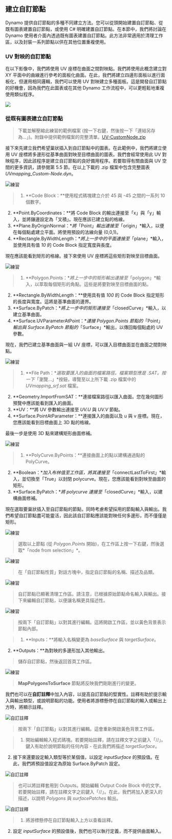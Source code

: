 

## 建立自訂節點

Dynamo 提供自訂節點的多種不同建立方法。您可以從頭開始建置自訂節點、從既有圖表建置自訂節點，或使用 C# 明確建置自訂節點。在本節中，我們將討論在 Dynamo 使用者介面內透過既有圖表建置自訂節點。此方法非常適用於清理工作區，以及封裝一系列節點以供在其他位置重複使用。

### UV 對映的自訂節點

在以下影像中，我們將使用 UV 座標在曲面之間對映點。我們將使用此概念建立對 XY 平面中的曲線進行參考的面板化曲面。在此，我們將建立四邊形面板以進行面板化，但運用相同邏輯，我們可以使用 UV 對映建立多種面板。這是開發自訂節點的好機會，因為我們在此圖表或在其他 Dynamo 工作流程中，可以更輕鬆地重複使用類似程序。

![](images/9-2/uvMap2-01-01.jpg)

### 從既有圖表建立自訂節點

> 下載並解壓縮此練習的範例檔案 (按一下右鍵，然後按一下「連結另存為...」)。附錄中提供範例檔案的完整清單。[UV-CustomNode.zip](datasets/9-2/UV-CustomNode.zip)

接下來先建立我們希望巢狀插入到自訂節點中的圖表。在此範例中，我們將建立使用 UV 座標將多邊形從基準曲面對映至目標曲面的圖表。我們會經常使用此 UV 對映程序，因此該程序是建立自訂節點的良好備用程序。若要取得有關曲面與 UV 空間的更多資訊，請參閱第 5.5 節。在以上下載的 .zip 檔案中包含完整圖表 *UVmapping_Custom-Node.dyn*。

![練習](images/9-2/UVmapping01.jpg)

> 1. **Code Block：**使用程式碼塊建立介於 45 與 -45 之間的一系列 10 個數字。
2. **Point.ByCoordinates：**將 Code Block 的輸出連接至「x」與「y」輸入，並將鑲邊設定為「叉積」。現在應該已建立點的格線。
3. **Plane.ByOriginNormal：**將*「Point」*輸出連接至*「origin」*輸入，以便在每個點處建立平面。將使用預設的法線向量 (0,0,1)。
4. **Rectangle.ByWidthLength：**將上一步中的平面連接至*「plane」*輸入，並使用具有值 *10* 的 Code Block 指定寬度與長度。

現在應該能看到矩形的格線。接下來使用 UV 座標將這些矩形對映至目標曲面。

![練習](images/9-2/UVmapping02.jpg)

> 1. **Polygon.Points：**將上一步中的矩形輸出連接至*「polygon」*輸入，以萃取每個矩形的角點。這些是將要對映至目標曲面的點。
2. **Rectangle.ByWidthLength：**使用具有值 *100* 的 Code Block 指定矩形的長度與寬度。這將是基準曲面的邊界。
3. **Surface.ByPatch：**將上一步中的矩形連接至*「closedCurve」*輸入，以建立基準曲面。
4. **Surface.UVParameterAtPoint：**連接 *Polygon.Points* 節點的*「Point」*輸出與 *Surface.ByPatch* 節點的*「Surface」*輸出，以傳回每個點處的 UV 參數。

現在，我們已建立基準曲面與一組 UV 座標，可以匯入目標曲面並在曲面之間對映點。

![練習](images/9-2/UVmapping03.jpg)

> 1. **File Path：**選取要匯入的曲面的檔案路徑。檔案類型應是 .SAT。按一下*「瀏覽...」*按鈕，導覽至以上所下載 .zip 檔案中的 *UVmapping_srf.sat* 檔案。
2. **Geometry.ImportFromSAT：**連接檔案路徑以匯入曲面。您在幾何圖形預覽中應該能看到匯入的曲面。
3. **UV：**將 UV 參數輸出連接至 *UV.U* 與 *UV.V* 節點。
4. **Surface.PointAtParameter：**連接匯入的曲面以及 u 與 v 座標。現在，您應該能看到目標曲面上 3D 點的格線。

最後一步是使用 3D 點來建構矩形曲面修補。

![練習](images/9-2/UVmapping04.jpg)

> 1. **PolyCurve.ByPoints：**連接曲面上的點以建構通過點的 PolyCurve。
2. **Boolean：**加入布林值至工作區，將其連接至*「connectLastToFirst」*輸入，並切換至「True」以封閉 polycurve。現在，您應該能看到對映至曲面的矩形。
3. **Surface.ByPatch：**將 polycurve 連接至*「closedCurve」*輸入，以建構曲面修補。

現在選取要巢狀插入至自訂節點的節點，同時考慮希望採用的節點輸入與輸出。我們希望自訂節點盡可能靈活，因此該自訂節點應該能對映任何多邊形，而不僅僅是矩形。

![練習](images/9-2/UVmapping05.jpg)

> 選取以上節點 (從 *Polygon.Points* 開始)，在工作區上按一下右鍵，然後選取*「node from selection」*。

![練習](images/9-2/UVmapping06.jpg)

> 在「自訂節點性質」對話方塊中，指定自訂節點的名稱、描述及品類。

![練習](images/9-2/UVmapping07.jpg)

> 自訂節點已顯著清理工作區。請注意，已根據原始節點命名輸入與輸出。接下來編輯自訂節點，以便讓名稱更具描述性。

![練習](images/9-2/UVmapping08.jpg)

> 按兩下「自訂節點」以對其進行編輯。這將開啟工作區，並以黃色背景表示節點內部。

> 1. **Inputs：**將輸入名稱變更為 *baseSurface* 與 *targetSurface*。
2. **Outputs：**為對映的多邊形加入其他輸出。
> 儲存自訂節點，然後返回首頁工作區。

![練習](images/9-2/UVmapping09.jpg)

> **MapPolygonsToSurface** 節點將反映我們剛剛進行的變更。

我們也可以在**自訂註釋**中加入內容，以提高自訂節點的堅實性。註釋有助於提示輸入與輸出類型，或說明節點的功能。使用者將游標懸停在自訂節點的輸入或輸出上方時，將顯示註釋。

![自訂註釋](images/9-2/UVmapping_Custom1.jpg)

> 按兩下「自訂節點」以對其進行編輯。這會重新開啟黃色背景工作區。

> 1. 開始編輯輸入程式碼塊。若要開始註釋，請在註釋文字之前鍵入「//」。鍵入有助於說明節點的任何內容 - 在此我們將描述 *targetSurface*。
2. 接下來還要設定輸入類型等於某個值，以設定 *inputSurface* 的預設值。在此，我們將預設值設定為原始 Surface.ByPatch 設定。

![自訂註釋](images/9-2/UVmapping_Custom1_.jpg)

> 也可以將註釋套用到 Outputs。開始編輯 Output Code Block 中的文字。若要開始註釋，請在註釋文字之前鍵入「//」。在此，我們將加入更深入的描述，以說明 *Polygons* 與 *surfacePatches* 輸出。

![自訂註釋](images/9-2/UVmapping_Custom2.jpg)

> 1. 將游標懸停在自訂節點輸入上方以查看註釋。
2. 設定 *inputSurface* 的預設值後，我們也可以執行定義，而不提供曲面輸入。

